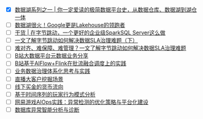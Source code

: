- [x] [数据湖系列之一 | 你一定爱读的极简数据平台史，从数据仓库、数据湖到湖仓一体](https://smartsi.blog.csdn.net/article/details/132223096)
- [ ] [数据湖很火！Google更是Lakehouse的领跑者](https://mp.weixin.qq.com/s/8Ritts_TSXpF8rIpi3NZYw)
- [ ] [干货 | 在字节跳动，一个更好的企业级SparkSQL Server这么做](https://mp.weixin.qq.com/s/kPOVEwbxbUpS6iUh84inMw)
- [ ] [一文了解字节跳动如何解决数据SLA治理难题（下）](https://mp.weixin.qq.com/s/0EBYZUr2MTDelJOF_AM5RA)
- [ ] [难对齐、难保障、难管理？一文了解字节跳动如何解决数据SLA治理难题](https://mp.weixin.qq.com/s/GCC1Kpi-bqNC9vkFlyPClQ)
- [ ] [B站大数据平台元数据业务分享](https://mp.weixin.qq.com/s/yC-TowHcw2zboXb_QgqEGQ)
- [ ] [B站基于AIFlow+Flink在批流融合调度上的实践](https://mp.weixin.qq.com/s/XC7BjfrbOrtFmumwhmctbA)
- [ ] [业务数据治理体系化思考与实践](https://mp.weixin.qq.com/s/AlxIMPnKcWSyhOSe8-OfTQ)
- [ ] [直播大客户挖掘场景](https://mp.weixin.qq.com/s/9DN3gcobI7gGR4mMGVJWcQ)
- [ ] [线下买金的货币流向](https://mp.weixin.qq.com/s/Xww8H2VWcU3njLUonhr6Hw)
- [ ] [基于时间序列的玩家行为模式分析](https://mp.weixin.qq.com/s/rNNujlrIovx4rN5hNoERgw)
- [ ] [网易游戏AIOps实践：异常检测的优化策略与平台化建设](https://mp.weixin.qq.com/s/r2qobB8zIqHv_tjj98dNVQ)
- [ ] [数据库异常智能分析与诊断](https://mp.weixin.qq.com/s/PmMVBjAzjeJYWBJI39gf_g)
